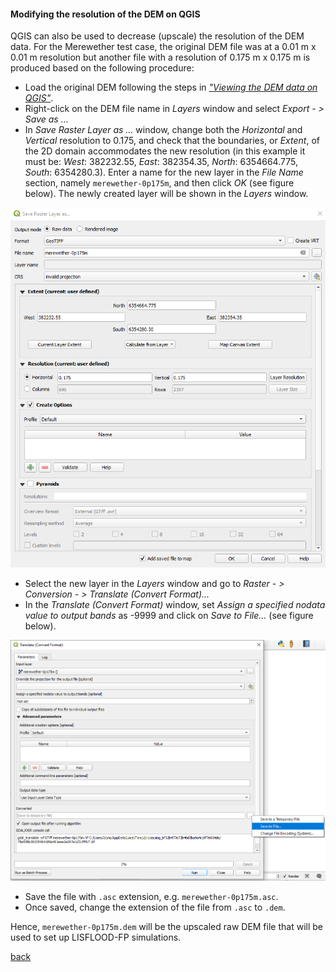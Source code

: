#### Modifying the resolution of the DEM on QGIS

QGIS can also be used to decrease (upscale) the resolution of the DEM data. For the Merewether test case, the original DEM file was at a 0.01 m x 0.01 m resolution but another file with a resolution of 0.175 m x 0.175 m is produced based on the following procedure:  
-	Load the original DEM following the steps in [_"Viewing the DEM data on QGIS"_](/Merewether2-1.md).
- Right-click on the DEM file name in *Layers* window and select *Export - > Save as …*
-	In *Save Raster Layer as …* window, change both the *Horizontal* and *Vertical* resolution to 0.175, and check that the boundaries, or *Extent*, of the 2D domain accommodates the new resolution (in this example it must be: *West*: 382232.55, *East*: 382354.35, *North*: 6354664.775, *South*: 6354280.3). Enter a name for the new layer in the *File Name* section, namely `merewether-0p175m`, and then click *OK* (see figure below). The newly created layer will be shown in the *Layers* window.

![image](/Figures/mer5.png)

- Select the new layer in the *Layers* window and go to *Raster - > Conversion - > Translate (Convert Format)...*
-	In the *Translate (Convert Format)* window, set *Assign a specified nodata value to output bands* as -9999 and click on *Save to File…* (see figure below).

![image](/Figures/mer6.png)

-	Save the file with `.asc` extension, e.g. `merewether-0p175m.asc`. 
-	Once saved, change the extension of the file from `.asc` to `.dem`. 


Hence, `merewether-0p175m.dem` will be the upscaled raw DEM file that will be used to set up LISFLOOD-FP simulations.


[back](/Merewether2.md)
